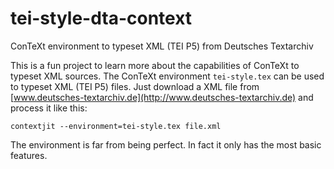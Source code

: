 # tei-style-dta-context
ConTeXt environment to typeset XML (TEI P5) from Deutsches Textarchiv

This is a fun project to learn more about the capabilities of ConTeXt to typeset XML sources. 
The ConTeXt environment `tei-style.tex` can be used to typeset XML (TEI P5) files. Just download a XML file from
[www.deutsches-textarchiv.de](http://www.deutsches-textarchiv.de) and process it like this:

    contextjit --environment=tei-style.tex file.xml

The environment is far from being perfect. In fact it only has the most basic features. 

